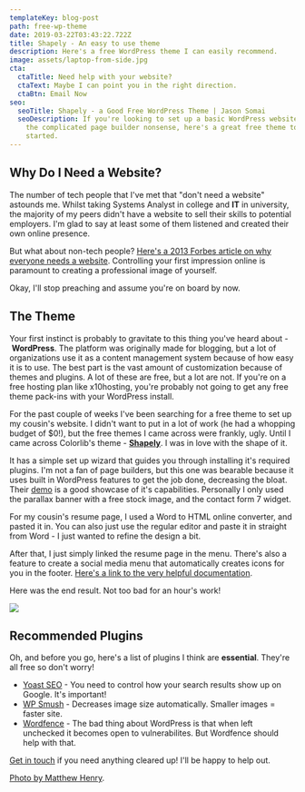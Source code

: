 ```yaml
---
templateKey: blog-post
path: free-wp-theme
date: 2019-03-22T03:43:22.722Z
title: Shapely - An easy to use theme
description: Here's a free WordPress theme I can easily recommend.
image: assets/laptop-from-side.jpg
cta:
  ctaTitle: Need help with your website?
  ctaText: Maybe I can point you in the right direction.
  ctaBtn: Email Now
seo:
  seoTitle: Shapely - a Good Free WordPress Theme | Jason Somai
  seoDescription: If you're looking to set up a basic WordPress website without
    the complicated page builder nonsense, here's a great free theme to get you
    started.
---
```

## Why Do I Need a Website?

The number of tech people that I've met that "don't need a website" astounds me. Whilst taking Systems Analyst in college and **IT** in university, the majority of my peers didn't have a website to sell their skills to potential employers. I'm glad to say at least some of them listened and created their own online presence.

But what about non-tech people? [Here's a 2013 Forbes article on why everyone needs a website](https://www.forbes.com/sites/jacquelynsmith/2013/04/26/why-every-job-seeker-should-have-a-personal-website-and-what-it-should-include/#3bcb0dea119e). Controlling your first impression online is paramount to creating a professional image of yourself.

Okay, I'll stop preaching and assume you're on board by now.

## The Theme

Your first instinct is probably to gravitate to this thing you've heard about - **WordPress**. The platform was originally made for blogging, but a lot of organizations use it as a content management system because of how easy it is to use. The best part is the vast amount of customization because of themes and plugins. A lot of these are free, but a lot are not. If you're on a free hosting plan like x10hosting, you're probably not going to get any free theme pack-ins with your WordPress install. 

For the past couple of weeks I've been searching for a free theme to set up my cousin's website. I didn't want to put in a lot of work (he had a whopping budget of $0!), but the free themes I came across were frankly, ugly. Until I came across Colorlib's theme - **[Shapely](https://colorlib.com/wp/themes/shapely/)**. I was in love with the shape of it.

It has a simple set up wizard that guides you through installing it's required plugins. I'm not a fan of page builders, but this one was bearable because it uses built in WordPress features to get the job done, decreasing the bloat. Their [demo](https://colorlib.com/shapely/) is a good showcase of it's capabilities. Personally I only used the parallax banner with a free stock image, and the contact form 7 widget.

For my cousin's resume page, I used a Word to HTML online converter, and pasted it in. You can also just use the regular editor and paste it in straight from Word - I just wanted to refine the design a bit.

After that, I just simply linked the resume page in the menu. There's also a feature to create a social media menu that automatically creates icons for you in the footer. [Here's a link to the very helpful documentation](https://colorlib.com/wp/support/shapely/).

Here was the end result. Not too bad for an hour's work!

<a href="#img1" id="img-1-link" class="lightbox-link"><img class="inline-image height-400" src="/assets/chris-preview.jpg"/></a><a href="#img-1-link" class="lightbox" id="img1"><span style="background-image: url('/assets/chris-preview.jpg')"></span></a>

## Recommended Plugins

Oh, and before you go, here's a list of plugins I think are **essential**. They're all free so don't worry!

* [Yoast SEO](https://en-ca.wordpress.org/plugins/wordpress-seo/) - You need to control how your search results show up on Google. It's important!
* [WP Smush](https://en-ca.wordpress.org/plugins/wp-smushit/) - Decreases image size automatically. Smaller images = faster site.
* [Wordfence](https://en-ca.wordpress.org/plugins/wordfence/) - The bad thing about WordPress is that when left unchecked it becomes open to vulnerabilites. But Wordfence should help with that.

[Get in touch](https://jasonsomai.com/contact) if you need anything cleared up! I'll be happy to help out.

[Photo by Matthew Henry](https://burst.shopify.com/photos/laptop-from-side?q=computer).